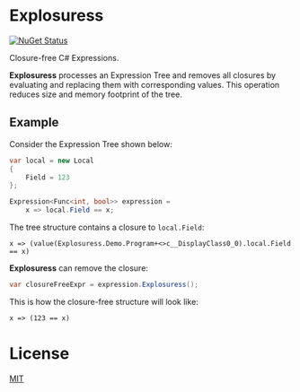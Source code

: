 # Explosuress

[![NuGet Status](https://img.shields.io/nuget/v/Explosuress)](https://www.nuget.org/packages/Explosuress/)

Closure-free C# Expressions.

**Explosuress** processes an Expression Tree and removes all closures by evaluating and replacing them with corresponding values. This operation reduces size and memory footprint of the tree.

## Example

Consider the Expression Tree shown below:
```cs
var local = new Local
{
    Field = 123
};

Expression<Func<int, bool>> expression =
    x => local.Field == x;
```

The tree structure contains a closure to `local.Field`:

```
x => (value(Explosuress.Demo.Program+<>c__DisplayClass0_0).local.Field == x)
```

**Explosuress** can remove the closure:
```cs
var closureFreeExpr = expression.Explosuress();
```

This is how the closure-free structure will look like:
```
x => (123 == x)
```

# License
[MIT](https://github.com/AndreyChechel/Explosuress/blob/master/LICENSE)
